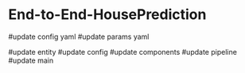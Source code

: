 # End-to-End-HousePrediction

#update config yaml
#update params yaml


#update entity
#update config
#update components
#update pipeline
#update main

